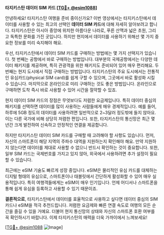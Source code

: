 **타지키스탄 데이터 SIM 카드 [[TG💪+ @esim1088](https://t.me/s/esim1088)]**

안녕하세요! 타지키스탄 여행을 준비 중이신가요? 이번 영상에서는 타지키스탄에서 데이터를 사용할 수 있는 최고의 선택인 **데이터 SIM 카드**에 대해 자세히 알아보려고 합니다. 타지키스탄은 아시아 중앙에 위치한 아름다운 나라로, 푸른 산맥과 넓은 초원, 그리고 독특한 문화를 가진 곳입니다. 하지만 현지에서 데이터를 사용하기 위해선 몇 가지 중요한 정보를 미리 숙지해야 해요.

우선, 타지키스탄에서 데이터 SIM 카드를 구매하는 방법에는 몇 가지 선택지가 있습니다. 첫 번째는 공항에서 바로 구매하는 방법입니다. 대부분의 국제공항에서는 다양한 데이터 패키지를 제공하며, 특히 관광객을 위한 패키지도 준비되어 있어 매우 편리해요. 두 번째는 현지 도시에서 직접 구매하는 방법입니다. 타지키스탄의 주요 도시에서는 전통적인 유심카드(physical SIM card)를 쉽게 구할 수 있으며, 그곳에서 바로 활성화 시킬 수 있습니다. 마지막으로 온라인으로 미리 구매하는 것도 좋은 방법입니다. 온라인으로 구매하면 도착 즉시 바로 사용할 수 있어 시간을 절약할 수 있죠.

현지 데이터 SIM 카드의 장점은 무엇보다도 저렴한 요금제입니다. 특히 데이터 중심의 패키지를 선택하면 데이터를 많이 사용하는 사람들에게 매우 경제적입니다. 예를 들어, 하루에 5GB 정도의 데이터를 사용하려면 일반적으로 2~3달러 정도밖에 들지 않아요. 이는 다른 국가에 비해 상당히 저렴한 편입니다. 또한, 타지키스탄의 통신망은 최근 몇 년간 크게 발전하여 신속하고 안정적인 연결을 제공합니다.

하지만 타지키스탄 데이터 SIM 카드를 구매할 때 고려해야 할 사항도 있습니다. 먼저, 자신의 스마트폰이 해당 지역의 주파수 대역을 지원하는지 확인해야 해요. 만약 지원하지 않는다면 데이터를 제대로 사용할 수 없으니 반드시 확인하는 것이 중요합니다. 또한, 일부 SIM 카드는 국제번호를 가지고 있지 않아, 외국에서 사용하려면 추가 설정이 필요할 수 있습니다.

최근에는 eSIM 기술도 빠르게 성장 중입니다. eSIM은 물리적인 유심 카드를 대체하는 디지털 형태의 유심으로, 스마트폰이나 태블릿에서 간단하게 활성화할 수 있어 매우 실용적입니다. 특히 여행객들에게는 eSIM이 매우 인기입니다. 언제 어디서나 스마트폰을 통해 쉽게 유심을 등록하고 사용할 수 있기 때문이죠.

**결론적으로**, 타지키스탄에서 데이터를 효율적으로 사용하고 싶다면 데이터 중심의 SIM 카드나 eSIM을 적극 추천드립니다. 저렴한 요금제와 빠른 연결 속도로 여행의 모든 순간을 즐길 수 있을 거예요. 더불어 현지 통신망의 상태와 자신의 스마트폰 호환 여부를 꼭 확인하시기 바랍니다. 이제 타지키스탄의 매력을 더욱 가까이에서 느껴보세요!

[[TG💪+ @esim1088](https://t.me/s/esim1088) ![Image](https://i.postimg.cc/Y0z9fWf4/image.png)]